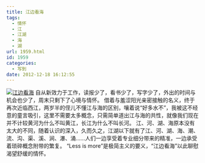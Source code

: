 ```yaml
---
title: 江边看海
tags:
  - 情怀
  - 江
  - 江湖
  - 海
  - 湖
url: 1959.html
id: 1959
categories:
  - 写到
date: 2012-12-18 16:12:55
---
```


[![](http://photo.guolaijie.com/rooufer/uploads/2012/12/江边看海.jpg "江边看海")](http://photo.guolaijie.com/rooufer/uploads/2012/12/江边看海.jpg) 自从新效力于工作，读报少了，看书少了，写字少了，外出的时间与机会也少了，周末只剩下了心境与情怀。 借着与羞涩阳光亲密接触的名义，终于再次近临西江，两岁半的侄儿不懂江与海的区别，嚷着说“好多水不”，我被这不经意的童言吸引，这里不需要太多概念，只需简单道出江与海的共性，就像我们现在并不计较黄河为什么不叫黄江，长江为什么不叫长河。 江、河、湖、海原本没有太大的不同，随着认识的深入，久而久之，江湖以下就有了江、河、湖、海、潮、流、沟、渠、溪、涧、瀑、涌……人们一边享受着专业细分带来的精准，一边承受着琐碎概念附带的繁复。 “Less is more”是极简主义的要义，“江边看海”以此聊慰渴望舒缓的情怀。
